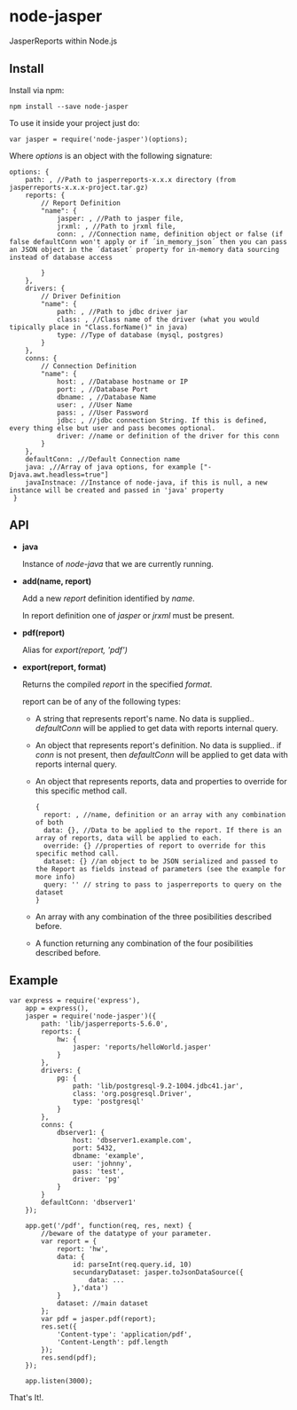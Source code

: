 # node-jasper

JasperReports within Node.js

## Install

Install via npm:

```
npm install --save node-jasper
```

To use it inside your project just do:

```
var jasper = require('node-jasper')(options);
```

Where _options_ is an object with the following signature:

```
options: {
	path: , //Path to jasperreports-x.x.x directory (from jasperreports-x.x.x-project.tar.gz)
	reports: {
 		// Report Definition
 		"name": {
 			jasper: , //Path to jasper file,
 			jrxml: , //Path to jrxml file,
 			conn: , //Connection name, definition object or false (if false defaultConn won't apply or if ´in_memory_json´ then you can pass an JSON object in the ´dataset´ property for in-memory data sourcing instead of database access

 		}
 	},
 	drivers: {
 		// Driver Definition
 		"name": {
 			path: , //Path to jdbc driver jar
 			class: , //Class name of the driver (what you would tipically place in "Class.forName()" in java)
 			type: //Type of database (mysql, postgres)
 		}
 	},
 	conns: {
 		// Connection Definition
 		"name": {
 			host: , //Database hostname or IP
 			port: , //Database Port
 			dbname: , //Database Name
 			user: , //User Name
 			pass: , //User Password
 			jdbc: , //jdbc connection String. If this is defined, every thing else but user and pass becomes optional.
 			driver: //name or definition of the driver for this conn
 		}
 	},
 	defaultConn: ,//Default Connection name
	java: ,//Array of java options, for example ["-Djava.awt.headless=true"]
	javaInstnace: //Instance of node-java, if this is null, a new instance will be created and passed in 'java' property
 }
 ```

## API

* **java**

	Instance of *node-java* that we are currently running.

* **add(name, report)**

  Add a new _report_ definition identified by _name_.

  In report definition one of _jasper_ or _jrxml_ must be present.

* **pdf(report)**

  Alias for _export(report, 'pdf')_

* **export(report, format)**

  Returns the compiled _report_ in the specified _format_.

  report can be of any of the following types:

  * A string that represents report's name. No data is supplied.. _defaultConn_ will be applied to get data with reports internal query.

  * An object that represents report's definition. No data is supplied.. if _conn_ is not present, then _defaultConn_ will be applied to get data with reports internal query.

  * An object that represents reports, data and properties to override for this specific method call.

    ```
    {
      report: , //name, definition or an array with any combination of both
      data: {}, //Data to be applied to the report. If there is an array of reports, data will be applied to each.
      override: {} //properties of report to override for this specific method call.
      dataset: {} //an object to be JSON serialized and passed to the Report as fields instead of parameters (see the example for more info)
	  query: '' // string to pass to jasperreports to query on the dataset
 	}
 	```
  * An array with any combination of the three posibilities described before.

  * A function returning any combination of the four posibilities described before.

## Example

```
var express = require('express'),
	app = express(),
	jasper = require('node-jasper')({
		path: 'lib/jasperreports-5.6.0',
		reports: {
			hw: {
				jasper: 'reports/helloWorld.jasper'
			}
		},
		drivers: {
			pg: {
				path: 'lib/postgresql-9.2-1004.jdbc41.jar',
				class: 'org.posgresql.Driver',
				type: 'postgresql'
			}
		},
		conns: {
			dbserver1: {
				host: 'dbserver1.example.com',
				port: 5432,
				dbname: 'example',
				user: 'johnny',
				pass: 'test',
				driver: 'pg'
			}
		}
		defaultConn: 'dbserver1'
	});

	app.get('/pdf', function(req, res, next) {
		//beware of the datatype of your parameter.
		var report = {
			report: 'hw',
			data: {
				id: parseInt(req.query.id, 10)
				secundaryDataset: jasper.toJsonDataSource({
					data: ...
				},'data')
			}
			dataset: //main dataset
		};
		var pdf = jasper.pdf(report);
		res.set({
			'Content-type': 'application/pdf',
			'Content-Length': pdf.length
		});
		res.send(pdf);
	});

	app.listen(3000);
```

That's It!.
